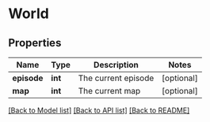 # World

## Properties
Name | Type | Description | Notes
------------ | ------------- | ------------- | -------------
**episode** | **int** | The current episode | [optional] 
**map** | **int** | The current map | [optional] 

[[Back to Model list]](../README.md#documentation-for-models) [[Back to API list]](../README.md#documentation-for-api-endpoints) [[Back to README]](../README.md)


